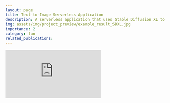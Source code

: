 ```yaml
---
layout: page
title: Text-to-Image Serverless Application
description: A serverless application that uses Stable Diffusion XL to run a Text-to-Image task on RunPod.
img: assets/img/project_preview/example_result_SDXL.jpg
importance: 2
category: fun
related_publications:
---
```


<!-- embedding a url -->
<iframe src="https://github.com/sky24h/SDXL_Serverless_Runpod" frameborder="0" allowfullscreen></iframe>